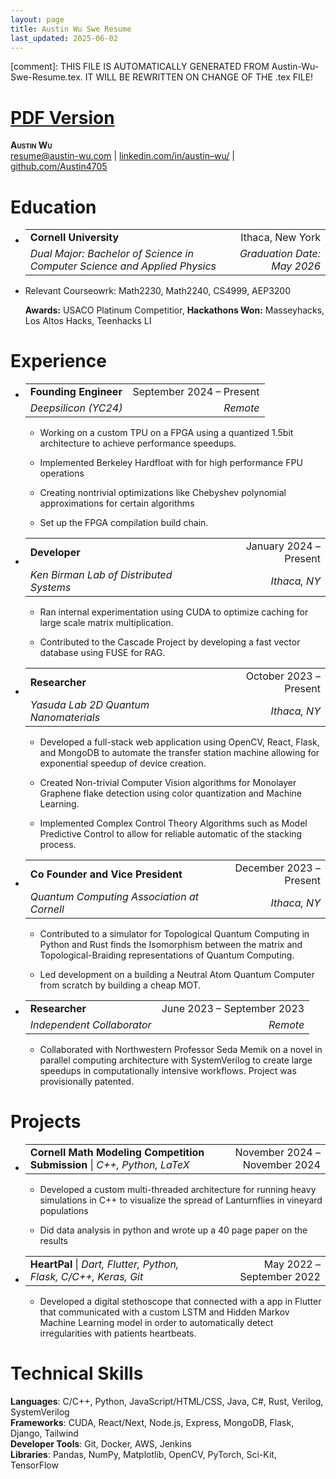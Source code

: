 ```yaml
---
layout: page
title: Austin Wu Swe Resume
last_updated: 2025-06-02
---
```


[comment]: THIS FILE IS AUTOMATICALLY GENERATED FROM Austin-Wu-Swe-Resume.tex. IT WILL BE REWRITTEN ON CHANGE OF THE .tex FILE!

<h1><a href="/private/resumes/Austin-Wu-Swe-Resume.pdf">PDF Version</a></h1>
<div class="center">
<p><strong><span class="smallcaps">Austin Wu</span></strong><br />
<a href="mailto:x@x.com"><u>resume@austin-wu.com</u></a> <span
class="math inline">|</span> <a
href="https://www.linkedin.com/in/austin--wu/"><u>linkedin.com/in/austin–wu/</u></a>
<span class="math inline">|</span> <a
href="https://github.com/Austin4705"><u>github.com/Austin4705</u></a></p>
</div>
<h1 id="education">Education</h1>
<ul>
<li><table>
<tbody>
<tr>
<td style="text-align: left;"><strong>Cornell University</strong></td>
<td style="text-align: right;">Ithaca, New York</td>
</tr>
<tr>
<td style="text-align: left;"><em>Dual Major: Bachelor of Science in
Computer Science and Applied Physics</em></td>
<td style="text-align: right;"><em>Graduation Date: May 2026</em></td>
</tr>
</tbody>
</table></li>
<li><p><span> <span>Relevant Courseowrk: Math2230, Math2240, CS4999,
AEP3200 </span> </span></p>
<p><strong>Awards:</strong> USACO Platinum Competitior,
<strong>Hackathons Won:</strong> Masseyhacks, Los Altos Hacks, Teenhacks
LI</p></li>
</ul>
<h1 id="experience">Experience</h1>
<ul>
<li><table>
<tbody>
<tr>
<td style="text-align: left;"><strong>Founding Engineer</strong></td>
<td style="text-align: right;">September 2024 – Present</td>
</tr>
<tr>
<td style="text-align: left;"><em>Deepsilicon (YC24)</em></td>
<td style="text-align: right;"><em>Remote</em></td>
</tr>
</tbody>
</table>
<ul>
<li><p><span> <span>Working on a custom TPU on a FPGA using a quantized
1.5bit architecture to achieve performance speedups. </span>
</span></p></li>
<li><p><span> <span>Implemented Berkeley Hardfloat with for high
performance FPU operations </span> </span></p></li>
<li><p><span> <span>Creating nontrivial optimizations like Chebyshev
polynomial approximations for certain algorithms </span>
</span></p></li>
<li><p><span> <span>Set up the FPGA compilation build chain. </span>
</span></p></li>
</ul>
<p><strong></strong></p></li>
<li><table>
<tbody>
<tr>
<td style="text-align: left;"><strong>Developer</strong></td>
<td style="text-align: right;">January 2024 – Present</td>
</tr>
<tr>
<td style="text-align: left;"><em>Ken Birman Lab of Distributed
Systems</em></td>
<td style="text-align: right;"><em>Ithaca, NY</em></td>
</tr>
</tbody>
</table>
<ul>
<li><p><span> <span>Ran internal experimentation using CUDA to optimize
caching for large scale matrix multiplication. </span> </span></p></li>
<li><p><span> <span>Contributed to the Cascade Project by developing a
fast vector database using FUSE for RAG. </span> </span></p></li>
</ul></li>
<li><table>
<tbody>
<tr>
<td style="text-align: left;"><strong>Researcher</strong></td>
<td style="text-align: right;">October 2023 – Present</td>
</tr>
<tr>
<td style="text-align: left;"><em>Yasuda Lab 2D Quantum
Nanomaterials</em></td>
<td style="text-align: right;"><em>Ithaca, NY</em></td>
</tr>
</tbody>
</table>
<ul>
<li><p><span> <span>Developed a full-stack web application using OpenCV,
React, Flask, and MongoDB to automate the transfer station machine
allowing for exponential speedup of device creation. </span>
</span></p></li>
<li><p><span> <span>Created Non-trivial Computer Vision algorithms for
Monolayer Graphene flake detection using color quantization and Machine
Learning. </span> </span></p></li>
<li><p><span> <span>Implemented Complex Control Theory Algorithms such
as Model Predictive Control to allow for reliable automatic of the
stacking process. </span> </span></p></li>
</ul>
<p><strong></strong></p></li>
<li><table>
<tbody>
<tr>
<td style="text-align: left;"><strong>Co Founder and Vice
President</strong></td>
<td style="text-align: right;">December 2023 – Present</td>
</tr>
<tr>
<td style="text-align: left;"><em>Quantum Computing Association at
Cornell</em></td>
<td style="text-align: right;"><em>Ithaca, NY</em></td>
</tr>
</tbody>
</table>
<ul>
<li><p><span> <span>Contributed to a simulator for Topological Quantum
Computing in Python and Rust finds the Isomorphism between the matrix
and Topological-Braiding representations of Quantum Computing. </span>
</span></p></li>
<li><p><span> <span>Led development on a building a Neutral Atom Quantum
Computer from scratch by building a cheap MOT. </span> </span></p></li>
</ul>
<p><strong></strong></p></li>
<li><table>
<tbody>
<tr>
<td style="text-align: left;"><strong>Researcher</strong></td>
<td style="text-align: right;">June 2023 – September 2023</td>
</tr>
<tr>
<td style="text-align: left;"><em>Independent Collaborator</em></td>
<td style="text-align: right;"><em>Remote</em></td>
</tr>
</tbody>
</table>
<ul>
<li><p><span> <span>Collaborated with Northwestern Professor Seda Memik
on a novel in parallel computing architecture with SystemVerilog to
create large speedups in computationally intensive workflows. Project
was provisionally patented. </span> </span></p></li>
</ul>
<p><strong></strong></p></li>
</ul>
<h1 id="projects">Projects</h1>
<ul>
<li><table>
<tbody>
<tr>
<td style="text-align: left;"><strong>Cornell Math Modeling Competition
Submission</strong> <span class="math inline">|</span> <em>C++, Python,
LaTeX</em></td>
<td style="text-align: right;">November 2024 – November 2024</td>
</tr>
</tbody>
</table>
<ul>
<li><p><span> <span>Developed a custom multi-threaded architecture for
running heavy simulations in C++ to visualize the spread of Lanturnflies
in vineyard populations </span> </span></p></li>
<li><p><span> <span>Did data analysis in python and wrote up a 40 page
paper on the results </span> </span></p></li>
</ul></li>
<li><table>
<tbody>
<tr>
<td style="text-align: left;"><strong>HeartPal</strong> <span
class="math inline">|</span> <em>Dart, Flutter, Python, Flask, C/C++,
Keras, Git</em></td>
<td style="text-align: right;">May 2022 – September 2022</td>
</tr>
</tbody>
</table>
<ul>
<li><p><span> <span>Developed a digital stethoscope that connected with
a app in Flutter that communicated with a custom LSTM and Hidden Markov
Machine Learning model in order to automatically detect irregularities
with patients heartbeats. </span> </span></p></li>
</ul></li>
</ul>
<h1 id="technical-skills">Technical Skills</h1>
<div class="itemize">
<p><span> <strong>Languages</strong><span>: C/C++, Python,
JavaScript/HTML/CSS, Java, C#, Rust, Verilog, SystemVerilog</span><br />
<strong>Frameworks</strong><span>: CUDA, React/Next, Node.js, Express,
MongoDB, Flask, Django, Tailwind</span><br />
<strong>Developer Tools</strong><span>: Git, Docker, AWS,
Jenkins</span><br />
<strong>Libraries</strong><span>: Pandas, NumPy, Matplotlib, OpenCV,
PyTorch, Sci-Kit, TensorFlow</span> </span></p>
</div>
